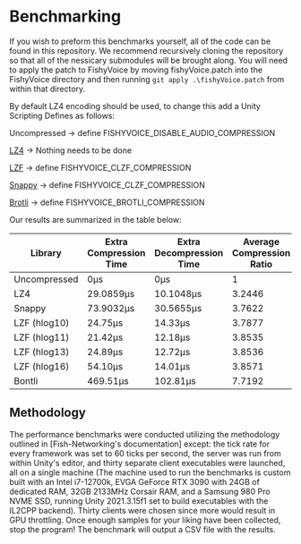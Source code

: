 [LZ4]: https://github.com/MiloszKrajewski/K4os.Compression.LZ4
[Snappy]: https://github.com/aloneguid/IronSnappy
[LZF]: https://github.com/Chaser324/LZF
[Brotli]: https://github.com/XieJJ99/brotli.net


# Benchmarking

If you wish to preform this benchmarks yourself, all of the code can be found in this repository. We recommend recursively cloning the repository so that all of the nessicary submodules will be brought along. You will need to apply the patch to FishyVoice by moving fishyVoice.patch into the FishyVoice directory and then running `git apply .\fishyVoice.patch` from within that directory.

By default LZ4 encoding should be used, to change this add a Unity Scripting Defines as follows:

Uncompressed -> define FISHYVOICE_DISABLE_AUDIO_COMPRESSION

[LZ4] -> Nothing needs to be done

[LZF] -> define FISHYVOICE_CLZF_COMPRESSION

[Snappy] -> define FISHYVOICE_CLZF_COMPRESSION

[Brotli] -> define FISHYVOICE_BROTLI_COMPRESSION



Our results are summarized in the table below:

| Library | Extra Compression Time | Extra Decompression Time | Average Compression Ratio | Average Initialization Time |
| ------- | ---------------------- | ------------------------ | ------------------------- | --------------------------- |
| Uncompressed | 0μs | 0μs | 1 | 13480.4μs |
| LZ4 | 29.0859μs | 10.1048μs | 3.2446 | 12488.2μs |
| Snappy | 73.9032μs | 30.5655μs | 3.7622 | 5402.0μs | 
| LZF (hlog10) | 24.75μs | 14.33μs | 3.7877 | 3355.0μs |
| LZF (hlog11) | 21.42μs | 12.18μs | 3.8535 | 3463.8μs |
| LZF (hlog13) | 24.89μs | 12.72μs | 3.8536 | 2794.0μs |
| LZF (hlog16) | 54.10μs | 14.01μs | 3.8571 | 2954.6μs |
| Bontli | 469.51μs | 102.81μs | 7.7192 | 23269.0μ |

## Methodology

The performance benchmarks were conducted utilizing the methodology outlined in [Fish-Networking's documentation] except: the tick rate for every framework was set to 60 ticks per second, the server was run from within Unity's editor, and thirty separate client executables were launched, all on a single machine (The machine used to run the benchmarks is custom built with an Intel i7-12700k, EVGA GeForce RTX 3090 with 24GB of dedicated RAM, 32GB 2133MHz Corsair RAM, and a Samsung 980 Pro NVME SSD, running Unity 2021.3.15f1 set to build executables with the IL2CPP backend). Thirty clients were chosen since more would result in GPU throttling. Once enough samples for your liking have been collected, stop the program! The benchmark will output a CSV file with the results.
